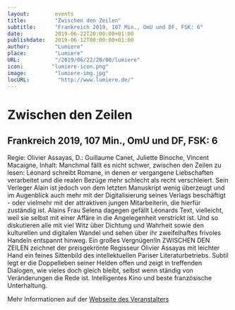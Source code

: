 ```yaml
---
layout:        events
title:         "Zwischen den Zeilen"
subtitle:      "Frankreich 2019, 107 Min., OmU und DF, FSK: 6"
date:          2019-06-22T20:00:00+01:00
publishdate:   2019-06-12T00:00:00+01:00
author:        "Lumiere"
place:         "Lumiere"
URL:           "/2019/06/22/20/00/lumiere"
icon:         "lumiere-icon.png"
image:         "lumiere-img.jpg"
locURL:         "http://www.lumiere.de/"
---
```


Zwischen den Zeilen
===========

Frankreich 2019, 107 Min., OmU und DF, FSK: 6
-----------

Regie: Olivier Assayas, D.:  Guillaume Canet, Juliette Binoche, Vincent Macaigne, Inhalt: Manchmal fällt es nicht schwer, zwischen den Zeilen zu lesen: Léonard schreibt Romane, in denen er vergangene Liebschaften verarbeitet und die realen Bezüge mehr schlecht als recht verschleiert. Sein Verleger Alain ist jedoch von dem letzten Manuskript wenig überzeugt und im Augenblick auch mehr mit der Digitalisierung seines Verlags beschäftigt - oder vielmehr mit der attraktiven jungen Mitarbeiterin, die hierfür zuständig ist. Alains Frau Selena dagegen gefällt Léonards Text, vielleicht, weil sie selbst mit einer Affäre in die Angelegenheit verstrickt ist.  Und so diskutieren alle mit viel Witz über Dichtung und Wahrheit sowie den kulturellen und digitalen Wandel und sehen über ihr zweifelhaftes frivoles Handeln entspannt hinweg. Ein großes Vergnügen!In ZWISCHEN DEN ZEILEN zeichnet der preisgekrönte Regisseur Olivier Assayas mit leichter Hand ein feines Sittenbild des intellektuellen Pariser Literaturbetriebs. Subtil legt er die Doppelleben seiner Helden offen und zeigt in treffenden Dialogen, wie vieles doch gleich bleibt, selbst wenn ständig von Veränderungen die Rede ist. Intelligentes Kino und beste französische Unterhaltung.

Mehr Informationen auf der [Webseite des Veranstalters](http://www.lumiere.de/19/06/zwischen.htm)
